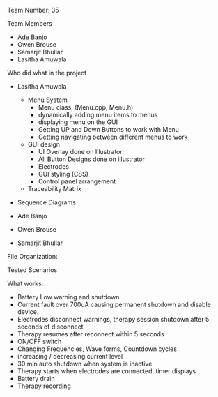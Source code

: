 Team Number: 35 

Team Members
 - Ade Banjo
 - Owen Brouse
 - Samarjit Bhullar
 - Lasitha Amuwala

Who did what in the project

 - Lasitha Amuwala
    - Menu System
      - Menu class, (Menu.cpp, Menu.h)
      - dynamically adding menu items to menus
      - displaying menu on the GUI
      - Getting UP and Down Buttons to work with Menu
      - Getting navigating between different menus to work
    - GUI design
      - UI Overlay done on Illustrator
      - All Button Designs done on illustrator
      - Electrodes
      - GUI styling (CSS)
      - Control panel arrangement
    - Traceability Matrix
  - Sequence Diagrams

 - Ade Banjo

 - Owen Brouse

 - Samarjit Bhullar

File Organization:

Tested Scenarios 

What works:
- Battery Low warning and shutdown
- Current fault over 700uA causing permanent shutdown and disable device.
- Electrodes disconnect warnings, therapy session shutdown after 5 seconds of disconnect
- Therapy resumes after reconnect within 5 seconds
- ON/OFF switch
- Changing Frequencies, Wave forms, Countdown cycles
- increasing / decreasing current level
- 30 min auto shutdown when system is inactive
- Therapy starts when electrodes are connected, timer displays
- Battery drain
- Therapy recording
